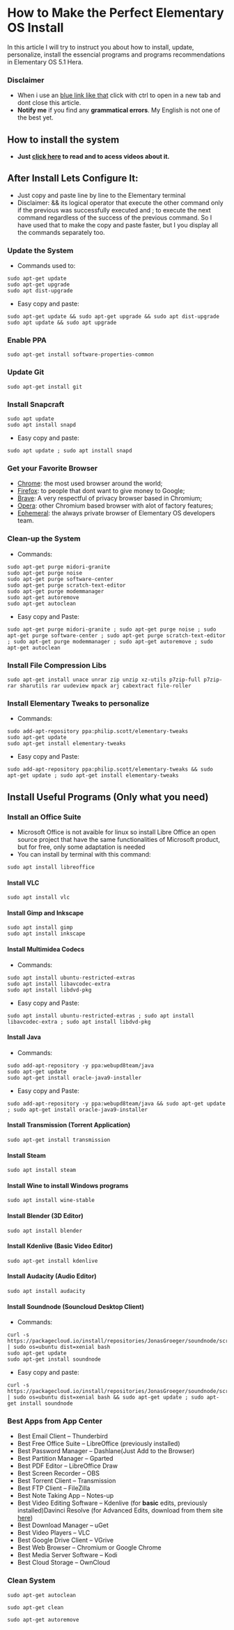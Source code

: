 # How to Make the Perfect Elementary OS Install

In this article I will try to instruct you about how to install, update, personalize, install the essencial programs and programs recommendations in Elementary OS 5.1 Hera.

### Disclaimer

* When i use an [blue link like that](https://corgiorgy.com/) click with ctrl to open in a new tab and dont close this article.
* **Notify me** if you find any **grammatical errors**. My English is not one of the best yet.

## How to install the system

* **Just [click here](https://github.com/gabrielzschmitz/Elementary-OS-Perfect-Install/blob/master/How-Install-the-System.md) to read and to acess videos about it.**

## After Install Lets Configure It:

* Just copy and paste line by line to the Elementary terminal
* Disclaimer: && its logical operator that execute the other command only if the previous was successfully executed and ; to execute the next command regardless of the success of the previous command. So I have used that to make the copy and paste faster, but I you display all the commands separately too.

### Update the System

* Commands used to:

```
sudo apt-get update
sudo apt-get upgrade
sudo apt dist-upgrade
```

* Easy copy and paste:

```
sudo apt-get update && sudo apt-get upgrade && sudo apt dist-upgrade sudo apt update && sudo apt upgrade
```

### Enable PPA

```
sudo apt-get install software-properties-common
```

### Update Git

```
sudo apt-get install git
```

### Install Snapcraft

```
sudo apt update
sudo apt install snapd
```

* Easy copy and paste:

```
sudo apt update ; sudo apt install snapd
```

### Get your Favorite Browser

* [Chrome](https://github.com/gabrielzschmitz/Elementary-OS-Perfect-Install#chrome): the most used browser around the world;
* [Firefox](https://github.com/gabrielzschmitz/Elementary-OS-Perfect-Install#firefox): to people that dont want to give money to Google;
* [Brave](https://github.com/gabrielzschmitz/Elementary-OS-Perfect-Install#brave): A very respectful of privacy browser based in Chromium;
* [Opera](https://github.com/gabrielzschmitz/Elementary-OS-Perfect-Install#opera): other Chromium based browser with alot of factory features;
* [Ephemeral](https://appcenter.elementary.io/com.github.cassidyjames.ephemeral/): the always private browser of Elementary OS developers team.

### Clean-up the System

* Commands:

```
sudo apt-get purge midori-granite
sudo apt-get purge noise
sudo apt-get purge software-center
sudo apt-get purge scratch-text-editor
sudo apt-get purge modemmanager
sudo apt-get autoremove
sudo apt-get autoclean
```

* Easy copy and Paste:

```
sudo apt-get purge midori-granite ; sudo apt-get purge noise ; sudo apt-get purge software-center ; sudo apt-get purge scratch-text-editor ; sudo apt-get purge modemmanager ; sudo apt-get autoremove ; sudo apt-get autoclean
```

### Install File Compression Libs

```
sudo apt-get install unace unrar zip unzip xz-utils p7zip-full p7zip-rar sharutils rar uudeview mpack arj cabextract file-roller
```

### Install Elementary Tweaks to personalize

* Commands:

```
sudo add-apt-repository ppa:philip.scott/elementary-tweaks
sudo apt-get update
sudo apt-get install elementary-tweaks
```

* Easy copy and Paste:

```
sudo add-apt-repository ppa:philip.scott/elementary-tweaks && sudo apt-get update ; sudo apt-get install elementary-tweaks
```

## Install Useful Programs (Only what you need)

### Install an Office Suite

* Microsoft Office is not avaible for linux so install Libre Office an open source project that have the same functionalities of Microsoft product, but for free, only some adaptation is needed
* You can install by terminal with this command:

```
sudo apt install libreoffice
```

#### Install VLC

```
sudo apt install vlc
```

#### Install Gimp and Inkscape

```
sudo apt install gimp
sudo apt install inkscape
```

#### Install Multimidea Codecs

* Commands:

```
sudo apt install ubuntu-restricted-extras
sudo apt install libavcodec-extra
sudo apt install libdvd-pkg
```

* Easy copy and Paste:

```
sudo apt install ubuntu-restricted-extras ; sudo apt install libavcodec-extra ; sudo apt install libdvd-pkg
```

#### Install Java

* Commands:

```
sudo add-apt-repository -y ppa:webupd8team/java
sudo apt-get update
sudo apt-get install oracle-java9-installer
```

* Easy copy and Paste:

```
sudo add-apt-repository -y ppa:webupd8team/java && sudo apt-get update ; sudo apt-get install oracle-java9-installer
```

#### Install Transmission (Torrent Application)

```
sudo apt-get install transmission
```

#### Install Steam

```
sudo apt install steam
```

#### Install Wine to install Windows programs

```
sudo apt install wine-stable
```

#### Install Blender (3D Editor)

```
sudo apt install blender
```

#### Install Kdenlive (Basic Video Editor)

```
sudo apt-get install kdenlive
```

#### Install Audacity (Audio Editor)

```
sudo apt install audacity
```

#### Install Soundnode (Souncloud Desktop Client)

* Commands:

```
curl -s https://packagecloud.io/install/repositories/JonasGroeger/soundnode/script.deb.sh | sudo os=ubuntu dist=xenial bash
sudo apt-get update
sudo apt-get install soundnode

```

* Easy copy and paste:

```
curl -s https://packagecloud.io/install/repositories/JonasGroeger/soundnode/script.deb.sh | sudo os=ubuntu dist=xenial bash && sudo apt-get update ; sudo apt-get install soundnode
```


### Best Apps from App Center

* Best Email Client – Thunderbird
* Best Free Office Suite – LibreOffice (previously installed)
* Best Password Manager – Dashlane(Just Add to the Browser)
* Best Partition Manager – Gparted
* Best PDF Editor – LibreOffice Draw
* Best Screen Recorder – OBS
* Best Torrent Client – Transmission
* Best FTP Client – FileZilla
* Best Note Taking App – Notes-up
* Best Video Editing Software – Kdenlive (for **basic** edits, previously installed)Davinci Resolve (for Advanced Edits, download from them site [here](https://www.blackmagicdesign.com/products/davinciresolve/))
* Best Download Manager – uGet
* Best Video Players – VLC
* Best Google Drive Client – VGrive
* Best Web Browser – Chromium or Google Chrome
* Best Media Server Software – Kodi
* Best Cloud Storage – OwnCloud

### Clean System

```
sudo apt-get autoclean

sudo apt-get clean

sudo apt-get autoremove
```
